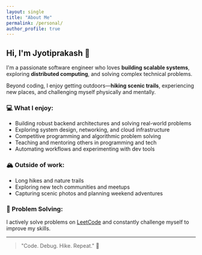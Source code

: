 ```yaml
---
layout: single
title: "About Me"
permalink: /personal/
author_profile: true
---
```


## Hi, I'm Jyotiprakash 👋

I'm a passionate software engineer who loves **building scalable systems**, exploring **distributed computing**, and solving complex technical problems.

Beyond coding, I enjoy getting outdoors—**hiking scenic trails**, experiencing new places, and challenging myself physically and mentally.

### 💻 What I enjoy:
- Building robust backend architectures and solving real-world problems  
- Exploring system design, networking, and cloud infrastructure  
- Competitive programming and algorithmic problem solving  
- Teaching and mentoring others in programming and tech  
- Automating workflows and experimenting with dev tools  

### 🏔 Outside of work:
- Long hikes and nature trails  
- Exploring new tech communities and meetups  
- Capturing scenic photos and planning weekend adventures  

### 🧠 Problem Solving:
I actively solve problems on [LeetCode](https://leetcode.com/u/Zenitsu68/) and constantly challenge myself to improve my skills.

---

> "Code. Debug. Hike. Repeat." 🌲
